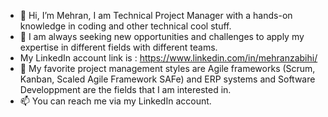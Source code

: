 - 👋 Hi, I’m Mehran, I am Technical Project Manager with a hands-on knowledge in coding and other technical cool stuff. 
- 👀 I am always seeking new opportunities and challenges to apply my expertise in different fields with different teams.
-  My LinkedIn account link is : https://www.linkedin.com/in/mehranzabihi/
- 🌱 My favorite project management styles are Agile frameworks (Scrum, Kanban, Scaled Agile Framework SAFe) and ERP systems and Software Developpment are the fields that I am interested in.
- 📫 You can reach me via my LinkedIn account.

<!---
mehranzbh/mehranzbh is a ✨ special ✨ repository because its `README.md` (this file) appears on your GitHub profile.
You can click the Preview link to take a look at your changes.
--->
